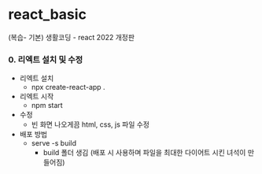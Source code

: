# react_basic

(복습- 기본) 생활코딩 - react 2022 개정판

### 0. 리엑트 설치 및 수정

- 리엑트 설치
  - npx create-react-app .
- 리엑트 시작
  - npm start
- 수정
  - 빈 화면 나오게끔 html, css, js 파일 수정
- 배포 방법
  - serve -s build
    - build 폴더 생김 (배포 시 사용하며 파일을 최대한 다이어트 시킨 녀석이 만들어짐)
